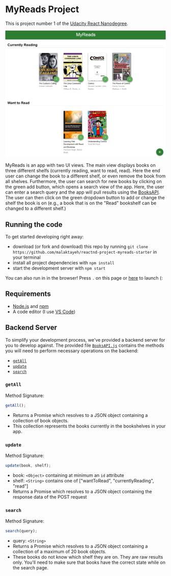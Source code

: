 # MyReads Project

This is project number 1 of the [Udacity React Nanodegree](https://www.udacity.com/course/react-nanodegree--nd019).

![Project Screenshot](./myreads.PNG)

MyReads is an app with two UI views. The main view displays books on three different shelfs (currently reading, want to read, read). Here the 
end user can change the book to a different shelf, or even remove the book from all shelves. Furthermore, the user can search for new books 
by clicking on the green add button, which opens a search view of the app. Here, the user can enter a search query and the app will pull results 
using the [BooksAPI](./starter/src/BooksAPI.js). The user can then click on the green dropdown button to add or change the shelf the book is 
on (e.g., a book that is on the "Read" bookshelf can be changed to a different shelf.)

## Running the code

To get started developing right away:

- download (or fork and download) this repo by running `git clone https://github.com/malaktayeh/reactnd-project-myreads-starter` in your terminal
- install all project dependencies with `npm install`
- start the development server with `npm start`

You can also run in in the browser! Press `.` on this page or [here](https://github.dev/malaktayeh/reactnd-project-myreads-starter) to launch (:

## Requirements

- [Node.js](https://nodejs.org/) and [npm](https://www.npmjs.com/)
- A code editor (I use [VS Code](https://code.visualstudio.com/))

## Backend Server

To simplify your development process, we've provided a backend server for you to develop against. The provided file [`BooksAPI.js`](src/BooksAPI.js) contains the methods you will need to perform necessary operations on the backend:

- [`getAll`](#getall)
- [`update`](#update)
- [`search`](#search)

### `getAll`

Method Signature:

```js
getAll();
```

- Returns a Promise which resolves to a JSON object containing a collection of book objects.
- This collection represents the books currently in the bookshelves in your app.

### `update`

Method Signature:

```js
update(book, shelf);
```

- book: `<Object>` containing at minimum an `id` attribute
- shelf: `<String>` contains one of ["wantToRead", "currentlyReading", "read"]
- Returns a Promise which resolves to a JSON object containing the response data of the POST request

### `search`

Method Signature:

```js
search(query);
```

- query: `<String>`
- Returns a Promise which resolves to a JSON object containing a collection of a maximum of 20 book objects.
- These books do not know which shelf they are on. They are raw results only. You'll need to make sure that books have the correct state while on the search page.